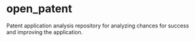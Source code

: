 # open_patent
Patent application analysis repository for analyzing chances for success and improving the application.
